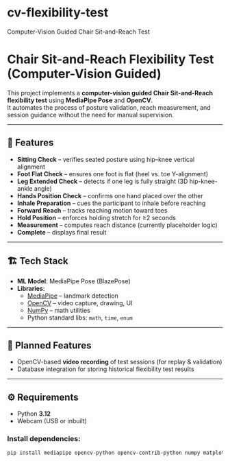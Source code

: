 # cv-flexibility-test
Computer-Vision Guided Chair Sit-and-Reach Test

# Chair Sit-and-Reach Flexibility Test (Computer-Vision Guided)

This project implements a **computer-vision guided Chair Sit-and-Reach flexibility test** using **MediaPipe Pose** and **OpenCV**.  
It automates the process of posture validation, reach measurement, and session guidance without the need for manual supervision.  

---

## 📌 Features
- **Sitting Check** – verifies seated posture using hip–knee vertical alignment  
- **Foot Flat Check** – ensures one foot is flat (heel vs. toe Y-alignment)  
- **Leg Extended Check** – detects if one leg is fully straight (3D hip-knee-ankle angle)  
- **Hands Position Check** – confirms one hand placed over the other  
- **Inhale Preparation** – cues the participant to inhale before reaching  
- **Forward Reach** – tracks reaching motion toward toes  
- **Hold Position** – enforces holding stretch for ≥2 seconds  
- **Measurement** – computes reach distance (currently placeholder logic)  
- **Complete** – displays final result  

---

## 🏗️ Tech Stack
- **ML Model**: MediaPipe Pose (BlazePose)  
- **Libraries**:  
  - [MediaPipe](https://developers.google.com/mediapipe/) – landmark detection  
  - [OpenCV](https://opencv.org/) – video capture, drawing, UI  
  - [NumPy](https://numpy.org/) – math utilities  
  - Python standard libs: `math`, `time`, `enum`  

---

## 📂 Planned Features
- OpenCV-based **video recording** of test sessions (for replay & validation)  
- Database integration for storing historical flexibility test results  

---

## ⚙️ Requirements
- Python **3.12**  
- Webcam (USB or inbuilt)  

### Install dependencies:
```bash
pip install mediapipe opencv-python opencv-contrib-python numpy matplotlib
